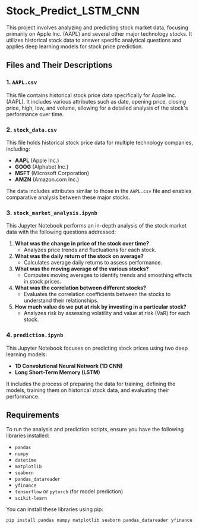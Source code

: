 # Stock_Predict_LSTM_CNN

This project involves analyzing and predicting stock market data, focusing primarily on Apple Inc. (AAPL) and several other major technology stocks. It utilizes historical stock data to answer specific analytical questions and applies deep learning models for stock price prediction.

## Files and Their Descriptions

### 1. `AAPL.csv`
This file contains historical stock price data specifically for Apple Inc. (AAPL). It includes various attributes such as date, opening price, closing price, high, low, and volume, allowing for a detailed analysis of the stock's performance over time.

### 2. `stock_data.csv`
This file holds historical stock price data for multiple technology companies, including:
- **AAPL** (Apple Inc.)
- **GOOG** (Alphabet Inc.)
- **MSFT** (Microsoft Corporation)
- **AMZN** (Amazon.com Inc.)

The data includes attributes similar to those in the `AAPL.csv` file and enables comparative analysis between these major stocks.

### 3. `stock_market_analysis.ipynb`
This Jupyter Notebook performs an in-depth analysis of the stock market data with the following questions addressed:
1. **What was the change in price of the stock over time?**
   - Analyzes price trends and fluctuations for each stock.
2. **What was the daily return of the stock on average?**
   - Calculates average daily returns to assess performance.
3. **What was the moving average of the various stocks?**
   - Computes moving averages to identify trends and smoothing effects in stock prices.
4. **What was the correlation between different stocks?**
   - Evaluates the correlation coefficients between the stocks to understand their relationships.
5. **How much value do we put at risk by investing in a particular stock?**
   - Analyzes risk by assessing volatility and value at risk (VaR) for each stock.

### 4. `prediction.ipynb`
This Jupyter Notebook focuses on predicting stock prices using two deep learning models:
- **1D Convolutional Neural Network (1D CNN)**
- **Long Short-Term Memory (LSTM)**

It includes the process of preparing the data for training, defining the models, training them on historical stock data, and evaluating their performance.

## Requirements

To run the analysis and prediction scripts, ensure you have the following libraries installed:

- `pandas`
- `numpy`
- `datetime`
- `matplotlib`
- `seaborn`
- `pandas_datareader`
- `yfinance`
- `tensorflow` or `pytorch` (for model prediction)
- `scikit-learn`

You can install these libraries using pip:

```bash
pip install pandas numpy matplotlib seaborn pandas_datareader yfinance tensorflow scikit-learn
